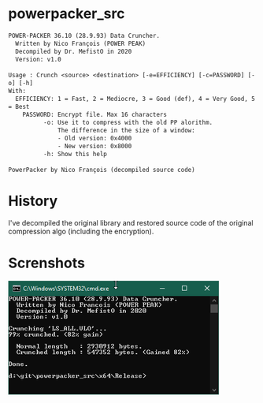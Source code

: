 # powerpacker_src

```
POWER-PACKER 36.10 (28.9.93) Data Cruncher.
  Written by Nico François (POWER PEAK)
  Decompiled by Dr. MefistO in 2020
  Version: v1.0

Usage : Crunch <source> <destination> [-e=EFFICIENCY] [-c=PASSWORD] [-o] [-h]
With:
  EFFICIENCY: 1 = Fast, 2 = Mediocre, 3 = Good (def), 4 = Very Good, 5 = Best
    PASSWORD: Encrypt file. Max 16 characters
          -o: Use it to compress with the old PP alorithm.
              The difference in the size of a window:
              - Old version: 0x4000
              - New version: 0x8000
          -h: Show this help

PowerPacker by Nico François (decompiled source code)
```

# History

I've decompiled the original library and restored source code of the original compression algo (including the encryption).

# Screnshots

![](/img/file1.png?raw=true)
